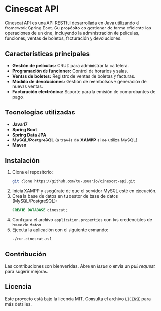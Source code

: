 # Cinescat API

Cinescat API es una API RESTful desarrollada en Java utilizando el framework Spring Boot. Su propósito es gestionar de forma eficiente las operaciones de un cine, incluyendo la administración de películas, funciones, ventas de boletos, facturación y devoluciones.

## Características principales

- **Gestión de películas:** CRUD para administrar la cartelera.
- **Programación de funciones:** Control de horarios y salas.
- **Ventas de boletos:** Registro de ventas de boletas y facturas.
- **Módulo de devoluciones:** Gestión de reembolsos y generación de nuevas ventas.
- **Facturación electrónica:** Soporte para la emisión de comprobantes de pago.

## Tecnologías utilizadas

- **Java 17**
- **Spring Boot**
- **Spring Data JPA**
- **MySQL/PostgreSQL** (a través de **XAMPP** si se utiliza MySQL)
- **Maven**

## Instalación

1. Clona el repositorio:
   ```bash
   git clone https://github.com/tu-usuario/cinescat-api.git
   ```
2. Inicia XAMPP y asegúrate de que el servidor MySQL esté en ejecución.
3. Crea la base de datos en tu gestor de base de datos (MySQL/PostgreSQL):
   ```sql
   CREATE DATABASE cinescat;
   ```
4. Configura el archivo `application.properties` con tus credenciales de base de datos.
5. Ejecuta la aplicación con el siguiente comando:
   ```bash
   ./run-cinescat.ps1
   ```

## Contribución

Las contribuciones son bienvenidas. Abre un *issue* o envía un *pull request* para sugerir mejoras.

## Licencia

Este proyecto está bajo la licencia MIT. Consulta el archivo `LICENSE` para más detalles.


